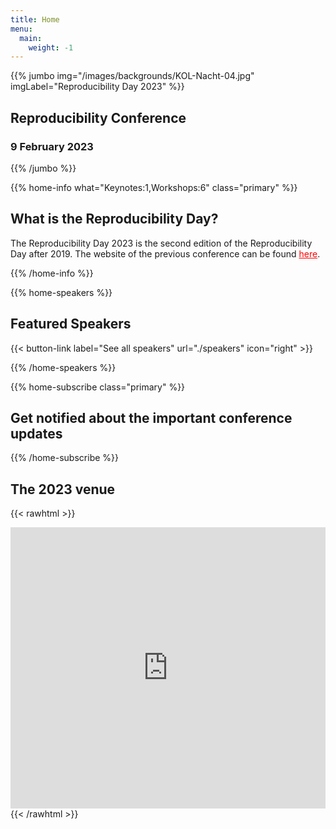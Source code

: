```yaml
---
title: Home
menu:
  main:
    weight: -1
---
```


<!-- JUMBO -->
{{% jumbo img="/images/backgrounds/KOL-Nacht-04.jpg" imgLabel="Reproducibility Day 2023" %}}

## Reproducibility Conference
### 9 February 2023

{{% /jumbo %}}


<!-- INFO -->
{{% home-info what="Keynotes:1,Workshops:6" class="primary" %}}

## What is the Reproducibility Day?

The Reproducibility Day 2023 is the second edition of the Reproducibility Day after 2019. The website of the previous conference can be found <a style="color: red" href="">here</a>.

{{% /home-info %}}

<!-- SPEAKERS -->
<!-- BREAKS JUMBO IMAGE -->
{{% home-speakers %}}
## Featured Speakers
{{< button-link label="See all speakers" url="./speakers" icon="right" >}}

{{% /home-speakers %}}

{{% home-subscribe class="primary" %}}
## Get notified about the important conference updates
{{% /home-subscribe %}}

<!--
{{% home-tickets %}}

## Tickets

### Secure your spot with an unparalleled discount while we finalize the program!

<ul>
<li>{{< ticket name="Blind ticket"
           starts="2019-03-25"
           ends="2019-08-01"
           price="55 €"
           info=""
           soldOut=""
           url="https://www.eventbrite.com/e/kubernetes-community-day-amsterdam-2019-tickets-64716768597" >}}</li>
<li>{{< ticket name="Regular ticket"
           starts="2019-08-01"
           ends="2019-09-13"
           price="110 €"
           info=""
           soldOut="true"
           url="https://www.eventbrite.com/e/kubernetes-community-day-amsterdam-2019-tickets-64716768597" >}}</li>
</ul>

\* Your ticket gives you access to all conferences, coffee breaks, and lunch. Accommodation is NOT included in this price.

{{% /home-tickets %}}
-->

<!-- NOTIFICATION
{{% home-subscribe  class="primary" %}}

## Get notified about the important conference updates

{{% /home-subscribe %}}
 -->

<!-- THE MAP 
{{% home-location
    image="/images/map_en.jpg"
    address="University of Zürich, Rämistrasse 71, 8006 Zürich"
    latitude="47.374625"
    longitude="8.548649"
    %}}



## The 2022 venue
### online
{{% /home-location %}}

-->

## The 2023 venue
{{< rawhtml >}}
<iframe src="https://www.google.com/maps/embed?pb=!1m18!1m12!1m3!1d2617.459205967524!2d8.5470667475565!3d47.3739143059912!2m3!1f0!2f0!3f0!3m2!1i1024!2i768!4f13.1!3m3!1m2!1s0x479aa1e28fb49e31%3A0x975efe26e2b57d4f!2sUniversity%20of%20Zurich!5e0!3m2!1sen!2sch!4v1668894163446!5m2!1sen!2sch" width="100%" height="450" style="border:0;" allowfullscreen="" loading="lazy" referrerpolicy="no-referrer-when-downgrade"></iframe>
{{< /rawhtml >}}
<!--
{{% partners categories="gold,silver,bronze,community" %}}


## Sponsors
<a class="btn primary btn-lg" style="margin-top: 1em;" href="https://docs.google.com/presentation/d/1DebzlTMINfjTOXtiMqRADe0D4ko9eRHXbKmO-289-NY" target="_blank">Become a sponsor</a>
-->
<!--
{{% /partners %}}
-->

